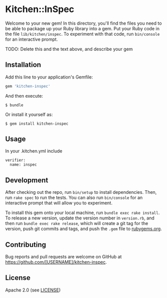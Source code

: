# Kitchen::InSpec

Welcome to your new gem! In this directory, you'll find the files you need to be able to package up your Ruby library into a gem. Put your Ruby code in the file `lib/kitchen/inspec`. To experiment with that code, run `bin/console` for an interactive prompt.

TODO: Delete this and the text above, and describe your gem

## Installation

Add this line to your application's Gemfile:

```ruby
gem 'kitchen-inspec'
```

And then execute:

    $ bundle

Or install it yourself as:

    $ gem install kitchen-inspec

## Usage

In your .kitchen.yml include
```
verifier:
  name: inspec
```

## Development

After checking out the repo, run `bin/setup` to install dependencies. Then, run `rake spec` to run the tests. You can also run `bin/console` for an interactive prompt that will allow you to experiment.

To install this gem onto your local machine, run `bundle exec rake install`. To release a new version, update the version number in `version.rb`, and then run `bundle exec rake release`, which will create a git tag for the version, push git commits and tags, and push the `.gem` file to [rubygems.org](https://rubygems.org).

## Contributing

Bug reports and pull requests are welcome on GitHub at https://github.com/[USERNAME]/kitchen-inspec.

## License

Apache 2.0 (see [LICENSE][license])

[license]: https://github.com/chef/kitchen-inspec/blob/master/LICENSE
